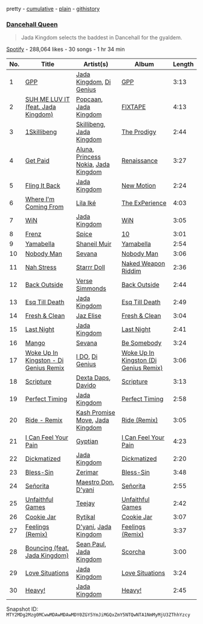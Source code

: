 pretty - [cumulative](/playlists/cumulative/37i9dQZF1DX0cNYCfLOrsu.md) - [plain](/playlists/plain/37i9dQZF1DX0cNYCfLOrsu) - [githistory](https://github.githistory.xyz/mackorone/spotify-playlist-archive/blob/main/playlists/plain/37i9dQZF1DX0cNYCfLOrsu)

### [Dancehall Queen](https://open.spotify.com/playlist/37i9dQZF1DX0cNYCfLOrsu)

> Jada Kingdom selects the baddest in Dancehall for the gyaldem.

[Spotify](https://open.spotify.com/user/spotify) - 288,064 likes - 30 songs - 1 hr 34 min

| No. | Title | Artist(s) | Album | Length |
|---|---|---|---|---|
| 1 | [GPP](https://open.spotify.com/track/3rnMusaZSGqhvWJG63Li55) | [Jada Kingdom](https://open.spotify.com/artist/2FgooFaZzZy6PUyJImk0kG), [Di Genius](https://open.spotify.com/artist/08erObvNX7rs7d4pbuaRCQ) | [GPP](https://open.spotify.com/album/05JFI9UgHFBD6gvanViaTW) | 3:13 |
| 2 | [SUH ME LUV IT \(feat\. Jada Kingdom\)](https://open.spotify.com/track/4iyNOD4gCFiKMc62BVm0IN) | [Popcaan](https://open.spotify.com/artist/62DmErcU7dqZbJaDqwsqzR), [Jada Kingdom](https://open.spotify.com/artist/2FgooFaZzZy6PUyJImk0kG) | [FIXTAPE](https://open.spotify.com/album/3yqk7nimwdE2FdaA85iJM8) | 4:13 |
| 3 | [1Skillibeng](https://open.spotify.com/track/0U8KSdDEOr5QVxH53waeNu) | [Skillibeng](https://open.spotify.com/artist/5FkUhnHQ0KC63549LHHtst), [Jada Kingdom](https://open.spotify.com/artist/2FgooFaZzZy6PUyJImk0kG) | [The Prodigy](https://open.spotify.com/album/1jTCrR34ciKYVJA5j4z6kq) | 2:44 |
| 4 | [Get Paid](https://open.spotify.com/track/6fjjjC1Swt5bxEdkXH8DFr) | [Aluna](https://open.spotify.com/artist/5ITI6SEoUZMIXXkzCfr4oE), [Princess Nokia](https://open.spotify.com/artist/6lay1nwbE6hTx1jivysUAL), [Jada Kingdom](https://open.spotify.com/artist/2FgooFaZzZy6PUyJImk0kG) | [Renaissance](https://open.spotify.com/album/0cFJfTwmx4KOM9zEy9i2nB) | 3:27 |
| 5 | [Fling It Back](https://open.spotify.com/track/6DNaScbqaxX3YK2Yr2z8l5) | [Jada Kingdom](https://open.spotify.com/artist/2FgooFaZzZy6PUyJImk0kG) | [New Motion](https://open.spotify.com/album/4hHBmKgaOVfKlZYc7Ag1ly) | 2:24 |
| 6 | [Where I'm Coming From](https://open.spotify.com/track/2jQENRPVxXb8TcTAXW6wpQ) | [Lila Iké](https://open.spotify.com/artist/0uAUrmEQbwcDFzg0v7VicO) | [The ExPerience](https://open.spotify.com/album/3fijbBVRaz2CUyoWAV1ZlK) | 4:03 |
| 7 | [WiN](https://open.spotify.com/track/2OXEw9zJ3fVsjU3qW06eFB) | [Jada Kingdom](https://open.spotify.com/artist/2FgooFaZzZy6PUyJImk0kG) | [WiN](https://open.spotify.com/album/6T4nU0Ta49qiEbw5TX27gc) | 3:05 |
| 8 | [Frenz](https://open.spotify.com/track/6yZrs0P7YoPMZwB8iBFT2z) | [Spice](https://open.spotify.com/artist/0wEvWMQRqaXcgnrZv6KtyL) | [10](https://open.spotify.com/album/7pKLvzqcLuNx96e59VFREP) | 3:01 |
| 9 | [Yamabella](https://open.spotify.com/track/0kXox7KhOnDs62txnUSLF1) | [Shaneil Muir](https://open.spotify.com/artist/6ilIhmo2Ijzq3BnKuxf2KQ) | [Yamabella](https://open.spotify.com/album/1MOESZoQnGJnCwXy6vm1Bs) | 2:54 |
| 10 | [Nobody Man](https://open.spotify.com/track/3SqjoLzw3RFsUmIzes5d7Y) | [Sevana](https://open.spotify.com/artist/2TZL5FEo1CGwmgdMSFwsdS) | [Nobody Man](https://open.spotify.com/album/5zlCSqSCYDPxhAZ3E9WPsS) | 3:06 |
| 11 | [Nah Stress](https://open.spotify.com/track/6rYAP7Aelt5szvBQRiUvwp) | [Starrr Doll](https://open.spotify.com/artist/5P55RMLldbMtwYzUjtwkxt) | [Naked Weapon Riddim](https://open.spotify.com/album/47QoJ4DrFTgwpzLZxEklwv) | 2:36 |
| 12 | [Back Outside](https://open.spotify.com/track/1EI3IRXtVOCKk1tEGu7cMJ) | [Verse Simmonds](https://open.spotify.com/artist/0EgUow5z0SXVA9lunNSB1q) | [Back Outside](https://open.spotify.com/album/441cdphUhSx3rItYnylAec) | 2:44 |
| 13 | [Esq Till Death](https://open.spotify.com/track/7uNezvyxKxUL3lTMVr3Dyl) | [Jada Kingdom](https://open.spotify.com/artist/2FgooFaZzZy6PUyJImk0kG) | [Esq Till Death](https://open.spotify.com/album/5xY4mAG2JBfIH7OcOTHglk) | 2:49 |
| 14 | [Fresh & Clean](https://open.spotify.com/track/5b9fVxzMOy6LQBDKjq2N9N) | [Jaz Elise](https://open.spotify.com/artist/1KcAq7rtxXV2RJ7BsFFItA) | [Fresh & Clean](https://open.spotify.com/album/1fJirRJoQVlGey8jQy0iol) | 3:04 |
| 15 | [Last Night](https://open.spotify.com/track/75c7QfJdwpd2NYu540uZqX) | [Jada Kingdom](https://open.spotify.com/artist/2FgooFaZzZy6PUyJImk0kG) | [Last Night](https://open.spotify.com/album/5Xqea1Wk5gQszwvtviUG3h) | 2:41 |
| 16 | [Mango](https://open.spotify.com/track/49oIEfr2Il2yelVtaZTYyY) | [Sevana](https://open.spotify.com/artist/2TZL5FEo1CGwmgdMSFwsdS) | [Be Somebody](https://open.spotify.com/album/1Sjcvq1oxdtJ3YmfuIO0bm) | 3:24 |
| 17 | [Woke Up In Kingston \- Di Genius Remix](https://open.spotify.com/track/6pduFTCZWlDzWtdwk44d74) | [I DO](https://open.spotify.com/artist/2CpKPyP4X3dR9vTHqwbnR8), [Di Genius](https://open.spotify.com/artist/08erObvNX7rs7d4pbuaRCQ) | [Woke Up In Kingston \(Di Genius Remix\)](https://open.spotify.com/album/1I4Y5jDcag1UIZxhNgbWY4) | 3:06 |
| 18 | [Scripture](https://open.spotify.com/track/5mxjjwz1QzSBZL92y9Gm7N) | [Dexta Daps](https://open.spotify.com/artist/28UDeKu2FPrU0T7dpUiSGY), [Davido](https://open.spotify.com/artist/0Y3agQaa6g2r0YmHPOO9rh) | [Scripture](https://open.spotify.com/album/43DlU7NOku21Zu2nxEIlrP) | 3:13 |
| 19 | [Perfect Timing](https://open.spotify.com/track/3sP88foDNpoLlkpsaEUDJL) | [Jada Kingdom](https://open.spotify.com/artist/2FgooFaZzZy6PUyJImk0kG) | [Perfect Timing](https://open.spotify.com/album/4hkk8DkNZdTRHdlbkHZ37B) | 2:58 |
| 20 | [Ride \- Remix](https://open.spotify.com/track/3SEfX0PJAkE9mqFVMSO4QO) | [Kash Promise Move](https://open.spotify.com/artist/0n2GVhODT8CJldQoVdsMw4), [Jada Kingdom](https://open.spotify.com/artist/2FgooFaZzZy6PUyJImk0kG) | [Ride \(Remix\)](https://open.spotify.com/album/5ksTZQyb1EcTen6NYlEgL5) | 3:05 |
| 21 | [I Can Feel Your Pain](https://open.spotify.com/track/0tpaQpIJnRQ8GQ0BLjQFlg) | [Gyptian](https://open.spotify.com/artist/2JX4h8xm0hNxCB0aNBWzyi) | [I Can Feel Your Pain](https://open.spotify.com/album/3m0h3NcSXFHcFiJGrxx1aO) | 4:23 |
| 22 | [Dickmatized](https://open.spotify.com/track/2dSbH1DD8CEqHqyS1Ey0bd) | [Jada Kingdom](https://open.spotify.com/artist/2FgooFaZzZy6PUyJImk0kG) | [Dickmatized](https://open.spotify.com/album/79gp57yPl6DStAtpdX08KQ) | 2:20 |
| 23 | [Bless\-Sin](https://open.spotify.com/track/3ngHXvYEgaZex41OjmpMJu) | [Zerimar](https://open.spotify.com/artist/7IbkKTNpBj7MORRdt3oge3) | [Bless\-Sin](https://open.spotify.com/album/3igYL8gvd1EDIrnO5fo2x3) | 3:48 |
| 24 | [Señorita](https://open.spotify.com/track/3LiT0O7d6Xj78anH3T0tLf) | [Maestro Don](https://open.spotify.com/artist/6sgu3qdyKJZuXyCdUxBRPV), [D'yani](https://open.spotify.com/artist/3c4mJY5ixVvzRBdYvBtxci) | [Señorita](https://open.spotify.com/album/1LBqEhWeeeNOleFewq2zOY) | 2:55 |
| 25 | [Unfaithful Games](https://open.spotify.com/track/1kZ5wCFlcuV7qN2abxU3LO) | [Teejay](https://open.spotify.com/artist/30hElzuHCZ1qzCl364SHma) | [Unfaithful Games](https://open.spotify.com/album/0QDzewuAi0KMRc1oYzQCc9) | 2:42 |
| 26 | [Cookie Jar](https://open.spotify.com/track/764mhTks6eJyqcKw4itUQ2) | [Rytikal](https://open.spotify.com/artist/2XmUEusYfpe4UG5BJtRwgX) | [Cookie Jar](https://open.spotify.com/album/5ZeOhFGmF9wYVrlgaiVn9a) | 3:07 |
| 27 | [Feelings \(Remix\)](https://open.spotify.com/track/5Bij2gXhLEUUxyPGcZZFFj) | [D'yani](https://open.spotify.com/artist/3c4mJY5ixVvzRBdYvBtxci), [Jada Kingdom](https://open.spotify.com/artist/2FgooFaZzZy6PUyJImk0kG) | [Feelings \(Remix\)](https://open.spotify.com/album/3DgIXwqAlgbDSIJZhLj3ba) | 3:37 |
| 28 | [Bouncing \(feat\. Jada Kingdom\)](https://open.spotify.com/track/5t1niULed9CjX17UXs17e6) | [Sean Paul](https://open.spotify.com/artist/3Isy6kedDrgPYoTS1dazA9), [Jada Kingdom](https://open.spotify.com/artist/2FgooFaZzZy6PUyJImk0kG) | [Scorcha](https://open.spotify.com/album/1hVo8fqEJffd9IjV8gHjQ5) | 3:00 |
| 29 | [Love Situations](https://open.spotify.com/track/18YlTPHOFfZCd4EaeqD8De) | [Jada Kingdom](https://open.spotify.com/artist/2FgooFaZzZy6PUyJImk0kG) | [Love Situations](https://open.spotify.com/album/3AYh9Cgmai1t6Aw6jvrQTe) | 3:24 |
| 30 | [Heavy!](https://open.spotify.com/track/6QQb9IsS797WWbHWgsyiQf) | [Jada Kingdom](https://open.spotify.com/artist/2FgooFaZzZy6PUyJImk0kG) | [Heavy!](https://open.spotify.com/album/4fkjpMo0MufbdR6YyY4pQ9) | 2:45 |

Snapshot ID: `MTY2MDg2Mzg0MCwwMDAwMDAwMDY0ZGY5YmJiMGQxZmY5NTQwNTA1NmMyMjU3ZThhYzcy`
